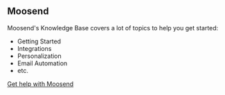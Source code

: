 ## Moosend

Moosend's Knowledge Base covers a lot of topics to help you get started:

- Getting Started
- Integrations
- Personalization
- Email Automation
- etc.

[Get help with Moosend](https://moosend.com/help/)
